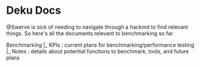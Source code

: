 # Deku Docs

@Swerve is sick of needing to navigate through a hackmd to find relevant things. So here's all the documents relevant to benchmarking so far. 

Benchmarking
    |_ KPIs : current plans for benchmarking/performance testing
    |_ Notes : details about potential functions to benchmark, tools, and future plans

